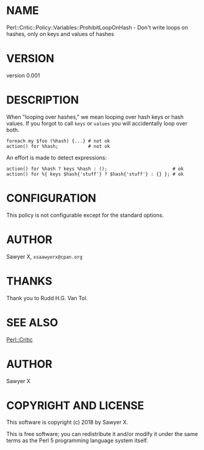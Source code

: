 # NAME

Perl::Critic::Policy::Variables::ProhibitLoopOnHash - Don't write loops on hashes, only on keys and values of hashes

# VERSION

version 0.001

# DESCRIPTION

When "looping over hashes," we mean looping over hash keys or hash values. If
you forgot to call `keys` or `values` you will accidentally loop over both.

    foreach my $foo (%hash) {...} # not ok
    action() for %hash;           # not ok

An effort is made to detect expressions:

    action() for %hash ? keys %hash : ();                        # ok
    action() for %{ keys $hash{'stuff'} ? $hash{'stuff'} : {} }; # ok

# CONFIGURATION

This policy is not configurable except for the standard options.

# AUTHOR

Sawyer X, `xsaawyerx@cpan.org`

# THANKS

Thank you to Rudd H.G. Van Tol.

# SEE ALSO

[Perl::Critic](https://metacpan.org/pod/Perl::Critic)

# AUTHOR

Sawyer X

# COPYRIGHT AND LICENSE

This software is copyright (c) 2018 by Sawyer X.

This is free software; you can redistribute it and/or modify it under
the same terms as the Perl 5 programming language system itself.
